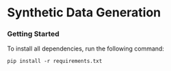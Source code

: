 # Synthetic Data Generation

### Getting Started

To install all dependencies, run the following command:

```
pip install -r requirements.txt
```
